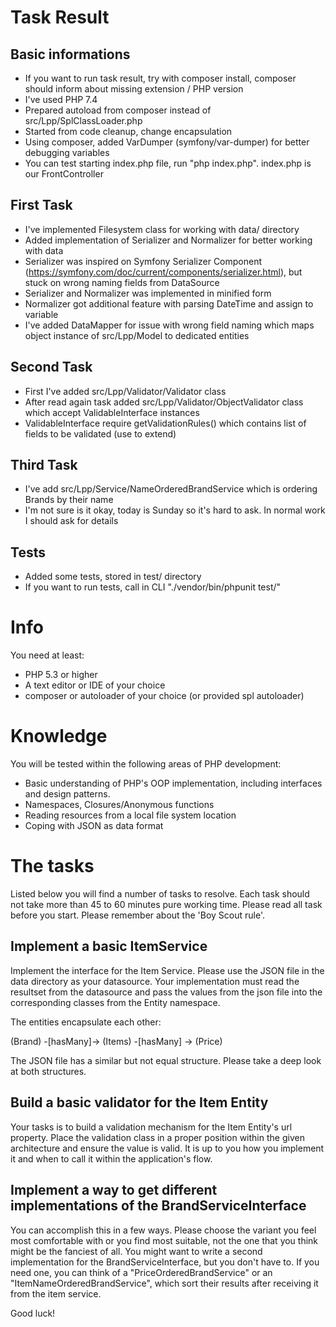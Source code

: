 # Task Result

## Basic informations

* If you want to run task result, try with composer install, composer should inform about missing extension / PHP version
* I've used PHP 7.4
* Prepared autoload from composer instead of src/Lpp/SplClassLoader.php
* Started from code cleanup, change encapsulation
* Using composer, added VarDumper (symfony/var-dumper) for better debugging variables
* You can test starting index.php file, run "php index.php". index.php is our FrontController

## First Task

* I've implemented Filesystem class for working with data/ directory
* Added implementation of Serializer and Normalizer for better working with data
* Serializer was inspired on Symfony Serializer Component (https://symfony.com/doc/current/components/serializer.html), but stuck on wrong naming fields from DataSource
* Serializer and Normalizer was implemented in minified form
* Normalizer got additional feature with parsing DateTime and assign to variable
* I've added DataMapper for issue with wrong field naming which maps object instance of src/Lpp/Model to dedicated entities

## Second Task

* First I've added src/Lpp/Validator/Validator class
* After read again task added src/Lpp/Validator/ObjectValidator class which accept ValidableInterface instances
* ValidableInterface require getValidationRules() which contains list of fields to be validated (use to extend)

## Third Task

* I've add src/Lpp/Service/NameOrderedBrandService which is ordering Brands by their name
* I'm not sure is it okay, today is Sunday so it's hard to ask. In normal work I should ask for details

## Tests

* Added some tests, stored in test/ directory
* If you want to run tests, call in CLI "./vendor/bin/phpunit test/"


# Info

You need at least:

* PHP 5.3 or higher
* A text editor or IDE of your choice
* composer or autoloader of your choice (or provided spl autoloader)

# Knowledge

You will be tested within the following areas of PHP development:

* Basic understanding of PHP's OOP implementation, including interfaces and design patterns.
* Namespaces, Closures/Anonymous functions
* Reading resources from a local file system location
* Coping with JSON as data format

# The tasks

Listed below you will find a number of tasks to resolve. Each task should not take more than 45 to 60 minutes pure working time.
Please read all task before you start.
Please remember about the 'Boy Scout rule'.

## Implement a basic ItemService

Implement the interface for the Item Service. Please use the JSON file in the data directory as your datasource.
Your implementation must read the resultset from the datasource and pass the values from the json file into the corresponding classes from the Entity namespace.

The entities encapsulate each other:

(Brand) -[hasMany]-> (Items) -[hasMany] -> (Price)

The JSON file has a similar but not equal structure. Please take a deep look at both structures.

## Build a basic validator for the Item Entity

Your tasks is to build a validation mechanism for the Item Entity's url property.
Place the validation class in a proper position within the given architecture and ensure the value is valid.
It is up to you how you implement it and when to call it within the application's flow.

## Implement a way to get different implementations of the BrandServiceInterface

You can accomplish this in a few ways.
Please choose the variant you feel most comfortable with or you find most suitable, not the one that you think might be the fanciest of all.
You might want to write a second implementation for the BrandServiceInterface, but you don't have to.
If you need one, you can think of a "PriceOrderedBrandService" or an "ItemNameOrderedBrandService", which sort their results after receiving it from the item service.

Good luck!
